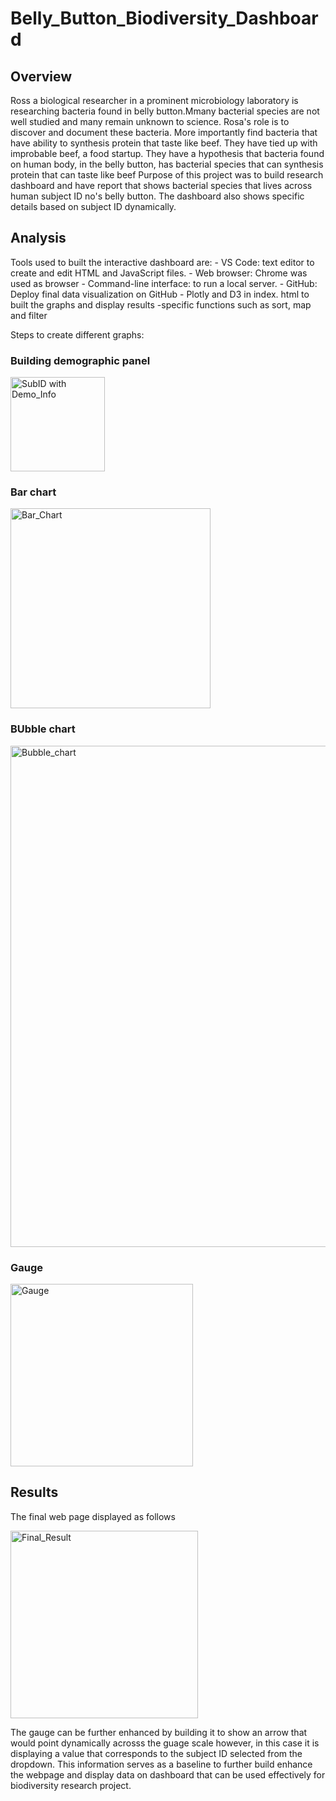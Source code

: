 # Belly_Button_Biodiversity_Dashboard


## Overview
Ross a biological researcher in a prominent microbiology laboratory is researching bacteria found in belly button.Mmany bacterial species are not well studied and many remain unknown to science. Rosa's role is to discover and document these bacteria. More importantly find bacteria that have ability to synthesis protein that taste like beef. They have tied up with improbable beef, a food startup. They have a hypothesis that bacteria found on human body, in the belly button, has bacterial species that can synthesis protein that can taste like beef
Purpose of this project was to build research dashboard and have report that shows bacterial species that lives across human subject ID no's belly button. The dashboard also shows specific details based on subject ID dynamically.

## Analysis 

Tools used to built the interactive dashboard are:
    - VS Code: text editor to create and edit HTML and JavaScript files.
    - Web browser: Chrome was used as browser
    - Command-line interface: to run a local server. 
    - GitHub: Deploy final data visualization on GitHub 
    - Plotly and D3 in index. html to built the graphs and display results 
    -specific functions such as sort, map and filter 

Steps to create different graphs: 
### Building demographic panel 

<img width="151" alt="SubID with Demo_Info" src="https://user-images.githubusercontent.com/42523379/204211032-bcf362ba-49df-405d-a434-11a9d1936151.PNG">

### Bar chart 

<img width="320" alt="Bar_Chart" src="https://user-images.githubusercontent.com/42523379/204211121-00ce6409-caac-4a3b-bbc2-21c48745f6ba.PNG">

### BUbble chart

<img width="802" alt="Bubble_chart" src="https://user-images.githubusercontent.com/42523379/204211171-f53e2fee-7690-4be6-9b77-15742a973b14.PNG">

### Gauge 

<img width="292" alt="Gauge" src="https://user-images.githubusercontent.com/42523379/204211209-7ecfa006-6f75-4fad-a806-c0021fb6b0d2.PNG">


## Results

The final web page displayed as follows 

<img width="300" alt="Final_Result" src="https://user-images.githubusercontent.com/42523379/204211276-5f151cf3-9f81-4b12-99b2-aa645e93c6f5.PNG">

The gauge can be further enhanced by building it to show an arrow that would point dynamically acrosss the guage scale however, in this case it is displaying a value that corresponds to the subject ID selected from the dropdown. 
This information serves as a baseline to further build enhance the webpage and display data on dashboard that can be used effectively for biodiversity research project. 

